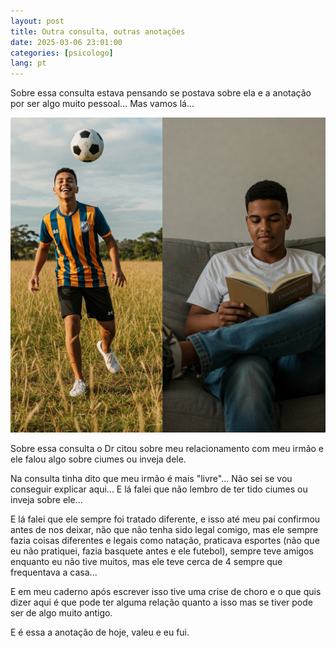 ```yaml
---
layout: post
title: Outra consulta, outras anotações
date: 2025-03-06 23:01:00
categories: [psicologo]
lang: pt
---
```


Sobre essa consulta estava pensando se postava sobre ela e a anotação por ser algo muito pessoal... Mas vamos lá...

![Outra consulta, outras anotações](/assets/imagens/outra-consulta-outras-anotacoes.jpeg)

Sobre essa consulta o Dr citou sobre meu relacionamento com meu irmão e ele falou algo sobre ciumes ou inveja dele.

Na consulta tinha dito que meu irmão é mais "livre"... Não sei se vou conseguir explicar aqui... E lá falei que não lembro de ter tido ciumes ou inveja sobre ele...

E lá falei que ele sempre foi tratado diferente, e isso até meu pai confirmou antes de nos deixar, não que não tenha sido legal comigo, mas ele sempre fazia coisas diferentes e legais como natação, praticava esportes (não que eu não pratiquei, fazia basquete antes e ele futebol), sempre teve amigos enquanto eu não tive muitos, mas ele teve cerca de 4 sempre que frequentava a casa...

E em meu caderno após escrever isso tive uma crise de choro e o que quis dizer aqui é que pode ter alguma relação quanto a isso mas se tiver pode ser de algo muito antigo.

E é essa a anotação de hoje, valeu e eu fui.
